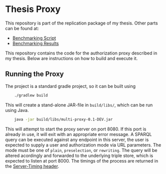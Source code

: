 # Thesis Proxy

This repository is part of the replication package of my thesis. Other parts can be found at:

- [Benchmarking Script](https://github.com/CerebralFart/thesis-benchmark)
- [Benchmarking Results](https://github.com/CerebralFart/thesis-results)

This repository contains the code for the authorization proxy described in my thesis. Below are instructions on how to build and execute it.

## Running the Proxy

The project is a standard gradle project, so it can be built using

```bash
	./gradlew build
```

This will create a stand-alone JAR-file in `build/libs/`, which can be run using Java.

```bash
	java -jar build/libs/multi-proxy-0.1-DEV.jar
```

This will attempt to start the proxy server on port 8080. If this port is already in use, it will exit with an appropriate error message.
A SPARQL query can be executed against any endpoint in this server, the user is expected to supply a user and authorization mode via URL parameters. The mode must be one of `plain`, `preselection`, or `rewriting`.
The query will be altered acordingly and forwarded to the underlying triple store, which is expected to listen at port 8000.
The timings of the process are returned in the [Server-Timing header](https://developer.mozilla.org/en-US/docs/Web/HTTP/Headers/Server-Timing).

